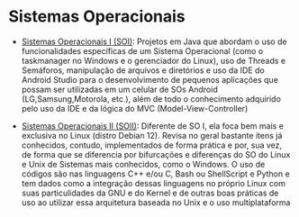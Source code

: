 # Sistemas Operacionais

- [Sistemas Operacionais I (SOI)](./SO/I/): Projetos em Java que abordam o uso de funcionalidades específicas de um Sistema Operacional (como o taskmanager no Windows e o gerenciador do Linux), uso de Threads e Semáforos, manipulação de arquivos e diretórios e uso da IDE do Android Studio para o desenvolvimento de pequenos aplicações que possam ser utilizadas em um celular de SOs Android (LG,Samsung,Motorola, etc.), além de todo o conhecimento adquirido pelo uso da IDE e da lógica do MVC (Model-View-Controller) 

- [Sistemas Operacionais II (SOII)](./SO/II/): Diferente de SO I, ela foca bem mais e exclusiva no Linux (distro Debian 12). Revisa no geral bastante itens já conhecidos, contudo, implementados de forma prática e por, sua vez, de forma que se diferencia por bifurcações e diferenças do SO do Linux e Unix de Sistemas mais conhecidos, como o Windows. O uso de códigos são nas linguagens C++ e/ou C, Bash ou ShellScript e Python e tem dados como a integração dessas linguagens no próprio Linux com suas particulidades da GNU e do Kernel e de outras boas práticas de uso ao utilizar essa arquitetura baseada no Unix e o uso multiplataforma 